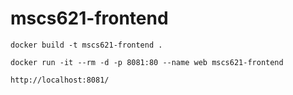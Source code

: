 # mscs621-frontend

```
docker build -t mscs621-frontend .
```

```
docker run -it --rm -d -p 8081:80 --name web mscs621-frontend
```

```
http://localhost:8081/
```

